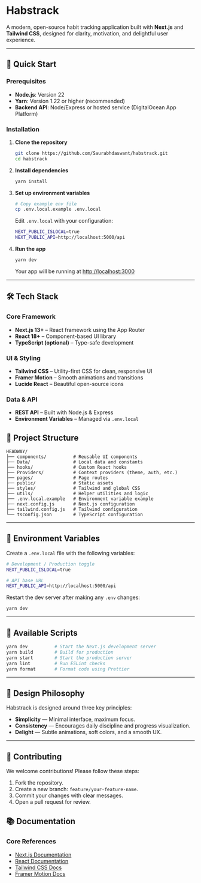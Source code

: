 # Habstrack 

A modern, open-source habit tracking application built with **Next.js** and **Tailwind CSS**, designed for clarity, motivation, and delightful user experience.

---

## 🚀 Quick Start

### Prerequisites

* **Node.js**: Version 22
* **Yarn**: Version 1.22 or higher (recommended)
* **Backend API**: Node/Express or hosted service (DigitalOcean App Platform)

### Installation

1. **Clone the repository**

   ```bash
   git clone https://github.com/Saurabhdaswant/habstrack.git
   cd habstrack
   ```

2. **Install dependencies**

   ```bash
   yarn install
   ```

3. **Set up environment variables**

   ```bash
   # Copy example env file
   cp .env.local.example .env.local
   ```

   Edit `.env.local` with your configuration:

   ```bash
   NEXT_PUBLIC_ISLOCAL=true
   NEXT_PUBLIC_API=http://localhost:5000/api
   ```

4. **Run the app**

   ```bash
   yarn dev
   ```

   Your app will be running at [http://localhost:3000](http://localhost:3000)

---

## 🛠️ Tech Stack

### Core Framework

* **Next.js 13+** – React framework using the App Router
* **React 18+** – Component-based UI library
* **TypeScript (optional)** – Type-safe development

### UI & Styling

* **Tailwind CSS** – Utility-first CSS for clean, responsive UI
* **Framer Motion** – Smooth animations and transitions
* **Lucide React** – Beautiful open-source icons

### Data & API

* **REST API** – Built with Node.js & Express
* **Environment Variables** – Managed via `.env.local`


## 📁 Project Structure

```
HEADWAY/
├── components/          # Reusable UI components
├── Data/                # Local data and constants
├── hooks/               # Custom React hooks
├── Providers/           # Context providers (theme, auth, etc.)
├── pages/               # Page routes
├── public/              # Static assets
├── styles/              # Tailwind and global CSS
├── utils/               # Helper utilities and logic
├── .env.local.example   # Environment variable example
├── next.config.js       # Next.js configuration
├── tailwind.config.js   # Tailwind configuration
└── tsconfig.json        # TypeScript configuration
```

---

## 🔧 Environment Variables

Create a `.env.local` file with the following variables:

```bash
# Development / Production toggle
NEXT_PUBLIC_ISLOCAL=true

# API base URL
NEXT_PUBLIC_API=http://localhost:5000/api
```

Restart the dev server after making any `.env` changes:

```bash
yarn dev
```

---

## 📜 Available Scripts

```bash
yarn dev          # Start the Next.js development server
yarn build        # Build for production
yarn start        # Start the production server
yarn lint         # Run ESLint checks
yarn format       # Format code using Prettier
```

---

## 🎯 Design Philosophy

Habstrack is designed around three key principles:

* **Simplicity** — Minimal interface, maximum focus.
* **Consistency** — Encourages daily discipline and progress visualization.
* **Delight** — Subtle animations, soft colors, and a smooth UX.

---

## 🤝 Contributing

We welcome contributions! Please follow these steps:

1. Fork the repository.
2. Create a new branch: `feature/your-feature-name`.
3. Commit your changes with clear messages.
4. Open a pull request for review.

## 📚 Documentation

### Core References

* [Next.js Documentation](https://nextjs.org/docs)
* [React Documentation](https://react.dev)
* [Tailwind CSS Docs](https://tailwindcss.com/docs)
* [Framer Motion Docs](https://www.framer.com/motion/)

